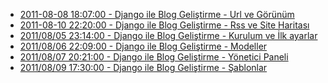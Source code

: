 <!--
.. title: Bu kategorideki yazılar
.. date: 2014-07-10 08:55
.. slug: index
-->

 * [2011-08-08 18:07:00 - Django ile Blog Geliştirme - Url ve Görünüm](url-mapping-ve-views.html)
 * [2011-08-10 22:20:00 - Django ile Blog Geliştirme - Rss ve Site Haritası](sitemap-rss.html)
 * [2011/08/05 23:14:00 - Django ile Blog Geliştirme - Kurulum ve İlk ayarlar](kurulum-ve-ilk-ayarlar.html)
 * [2011/08/06 22:09:00 - Django ile Blog Geliştirme - Modeller](uygulama-modeller.html)
 * [2011/08/07 20:21:00 - Django ile Blog Geliştirme - Yönetici Paneli](yonetici-paneli.html)
 * [2011/08/09 17:30:00 - Django ile Blog Geliştirme - Şablonlar](template.html)
